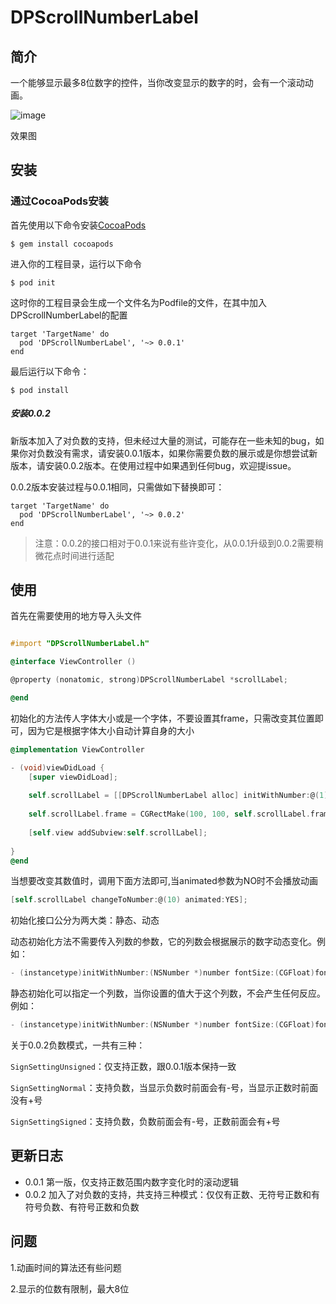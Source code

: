 # DPScrollNumberLabel
## 简介
一个能够显示最多8位数字的控件，当你改变显示的数字的时，会有一个滚动动画。

![image](https://github.com/948080952/DPScrollNumberLabel/blob/master/DPScrollNumber.gif) 

效果图

## 安装

### 通过CocoaPods安装

首先使用以下命令安装[CocoaPods](https://cocoapods.org)

```
$ gem install cocoapods
```

进入你的工程目录，运行以下命令

```
$ pod init
```

这时你的工程目录会生成一个文件名为Podfile的文件，在其中加入DPScrollNumberLabel的配置

```
target 'TargetName' do
  pod 'DPScrollNumberLabel', '~> 0.0.1'
end
```

最后运行以下命令：

```
$ pod install
```

##### 安装0.0.2

新版本加入了对负数的支持，但未经过大量的测试，可能存在一些未知的bug，如果你对负数没有需求，请安装0.0.1版本，如果你需要负数的展示或是你想尝试新版本，请安装0.0.2版本。在使用过程中如果遇到任何bug，欢迎提issue。

0.0.2版本安装过程与0.0.1相同，只需做如下替换即可：

```
target 'TargetName' do
  pod 'DPScrollNumberLabel', '~> 0.0.2'
end
```

> 注意：0.0.2的接口相对于0.0.1来说有些许变化，从0.0.1升级到0.0.2需要稍微花点时间进行适配

## 使用

首先在需要使用的地方导入头文件

```Objective-c

#import "DPScrollNumberLabel.h"

@interface ViewController ()

@property (nonatomic, strong)DPScrollNumberLabel *scrollLabel;

@end

```
初始化的方法传人字体大小或是一个字体，不要设置其frame，只需改变其位置即可，因为它是根据字体大小自动计算自身的大小

```Objective-c
@implementation ViewController

- (void)viewDidLoad {
    [super viewDidLoad];
    
    self.scrollLabel = [[DPScrollNumberLabel alloc] initWithNumber:@(1) font:[UIFont fontWithName:@"AppleSDGothicNeo-SemiBold" size:40] textColor:[UIColor grayColor] rowNumber:5];
    
    self.scrollLabel.frame = CGRectMake(100, 100, self.scrollLabel.frame.size.width, self.scrollLabel.frame.size.height);
    
    [self.view addSubview:self.scrollLabel];
    
}
@end
```
当想要改变其数值时，调用下面方法即可,当animated参数为NO时不会播放动画
```Objective-c
[self.scrollLabel changeToNumber:@(10) animated:YES];
```
初始化接口公分为两大类：静态、动态

动态初始化方法不需要传入列数的参数，它的列数会根据展示的数字动态变化。例如：

```objective-c
- (instancetype)initWithNumber:(NSNumber *)number fontSize:(CGFloat)fontSize;
```

静态初始化可以指定一个列数，当你设置的值大于这个列数，不会产生任何反应。例如：

```objective-c
- (instancetype)initWithNumber:(NSNumber *)number fontSize:(CGFloat)fontSize rowNumber:(NSUInteger)rowNumber;
```

关于0.0.2负数模式，一共有三种：

`SignSettingUnsigned`：仅支持正数，跟0.0.1版本保持一致

`SignSettingNormal`：支持负数，当显示负数时前面会有-号，当显示正数时前面没有+号

`SignSettingSigned`：支持负数，负数前面会有-号，正数前面会有+号



## 更新日志

- 0.0.1 第一版，仅支持正数范围内数字变化时的滚动逻辑
- 0.0.2 加入了对负数的支持，共支持三种模式：仅仅有正数、无符号正数和有符号负数、有符号正数和负数

## 问题

1.动画时间的算法还有些问题

2.显示的位数有限制，最大8位


